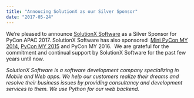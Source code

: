 ```yaml
---
title: "Annoucing SolutionX as our Silver Sponsor"
date: "2017-05-24"
---
```


We’re pleased to announce [SolutionX Software](http://www.solutionx.com.my/) as a Silver Sponsor for PyCon APAC 2017. SolutionX Software has also sponsored  [Mini PyCon MY 2014](https://sites.google.com/a/pycon.my/pycon-malaysia/mini-pycon-my-2014), [PyCon MY 2015](https://pycon.my/2015/06/25/announcing-our-gold-sponsor-for-pycon-my-2015-solutionx/) and PyCon MY 2016.  We are grateful for the commitment and continual support by SolutionX Software for the past few years until now.

_SolutionX Software is a software development company specializing in Mobile and Web apps. We help our customers realize their dreams and resolve their business issues by providing consultancy and development services to them. We use Python for our web backend._

